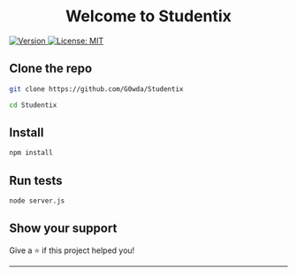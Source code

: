 <h1 align="center">Welcome to Studentix</h1>
<p>
  <a href="https://www.npmjs.com/package/js" target="_blank">
    <img alt="Version" src="https://img.shields.io/npm/v/js.svg">
  </a>
  <a href="#" target="_blank">
    <img alt="License: MIT" src="https://img.shields.io/badge/License-MIT-yellow.svg" />
  </a>
</p>


## Clone the repo

```sh
git clone https://github.com/G0wda/Studentix
```
```sh
cd Studentix
```

## Install

```sh
npm install
```

## Run tests

```sh
node server.js
```

## Show your support

Give a ⭐️ if this project helped you!

***
